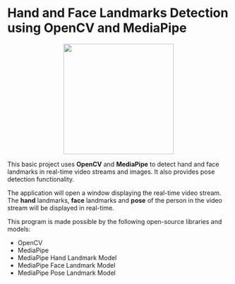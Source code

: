 # Hand and Face Landmarks Detection using OpenCV and MediaPipe


<p align="center">
  <img src="https://user-images.githubusercontent.com/91011302/227481968-2b222e5e-af59-43bc-8cf1-4c7e045e87ca.PNG" width="250">
</p>


This basic project uses **OpenCV** and **MediaPipe** to detect hand and face landmarks in real-time video streams and images. It also provides pose detection functionality.

The application will open a window displaying the real-time video stream. The **hand** landmarks, **face** landmarks and **pose** of the person in the video stream will be displayed in real-time.

This program is made possible by the following open-source libraries and models:

* OpenCV
* MediaPipe
* MediaPipe Hand Landmark Model
* MediaPipe Face Landmark Model
* MediaPipe Pose Landmark Model
